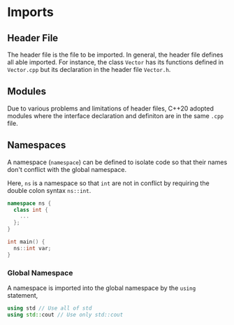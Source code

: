#  Imports

## Header File

The header file is the file to be imported. In general, the header file defines all able imported. For instance, the class `Vector` has its functions defined in `Vector.cpp` but its declaration in the header file `Vector.h`.

## Modules

Due to various problems and limitations of header files, C++20 adopted modules where the interface declaration and definiton are in the same `.cpp` file.

## Namespaces

A namespace (`namespace`) can be defined to isolate code so that their names don't conflict with the global namespace.

Here, `ns` is a namespace so that `int` are not in conflict by requiring the double colon syntax `ns::int`.

```cpp
namespace ns {
  class int {
    ...
  };
}

int main() {
  ns::int var;
}
```

### Global Namespace

A namespace is imported into the global namespace by the `using` statement,

```cpp
using std // Use all of std
using std::cout // Use only std::cout
```
